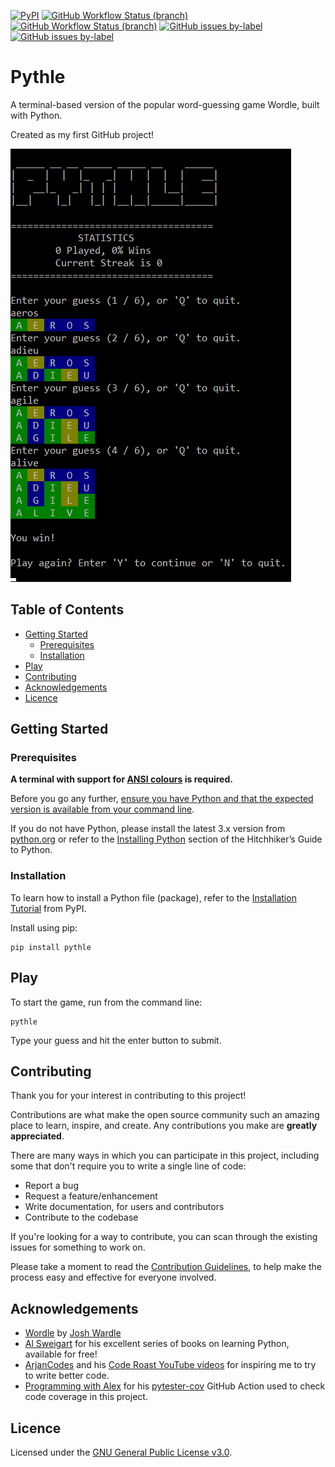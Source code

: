 [![PyPI](https://img.shields.io/pypi/v/pythle)](https://pypi.org/project/pythle/)
[![GitHub Workflow Status (branch)](https://img.shields.io/github/workflow/status/TomJGooding/pythle/Python%20application/main)](https://github.com/TomJGooding/pythle/actions/workflows/python-app.yml?query=branch%3Amain)
[![GitHub Workflow Status (branch)](https://img.shields.io/github/workflow/status/TomJGooding/pythle/pytester-cov/main?label=coverage)](https://github.com/TomJGooding/pythle/actions/workflows/pytester-cov.yml?query=branch%3Amain)
[![GitHub issues by-label](https://img.shields.io/github/issues/TomJGooding/pythle/bug?label=bug%20reports)](https://github.com/TomJGooding/pythle/labels/bug)
[![GitHub issues by-label](https://img.shields.io/github/issues/TomJGooding/pythle/enhancement?label=feature%20requests)](https://github.com/TomJGooding/pythle/labels/enhancement)

# Pythle

A terminal-based version of the popular word-guessing game Wordle, built with Python.

Created as my first GitHub project!

![pythle-screenshot](assets/images/pythle-screenshot.png)

## Table of Contents

- [Getting Started](#getting-started)
  - [Prerequisites](#prerequisites)
  - [Installation](#installation)
- [Play](#play)
- [Contributing](#contributing)
- [Acknowledgements](#acknowledgements)
- [Licence](#licence)

## Getting Started

### Prerequisites

**A terminal with support for [ANSI colours](https://en.wikipedia.org/wiki/ANSI_escape_code#Colors) is required.**

Before you go any further, [ensure you have Python and that the expected version is available from your command line](https://packaging.python.org/en/latest/tutorials/installing-packages/#ensure-you-can-run-python-from-the-command-line).

If you do not have Python, please install the latest 3.x version from [python.org](https://www.python.org/) or refer to the [Installing Python](https://docs.python-guide.org/starting/installation/#installation) section of the Hitchhiker’s Guide to Python.

### Installation

To learn how to install a Python file (package), refer to the [Installation Tutorial](https://packaging.python.org/en/latest/tutorials/installing-packages/) from PyPI.

Install using pip:

```
pip install pythle
```

## Play

To start the game, run from the command line:

```
pythle
```

Type your guess and hit the enter button to submit.

## Contributing

Thank you for your interest in contributing to this project!

Contributions are what make the open source community such an amazing place to learn, inspire, and create. Any contributions you make are **greatly appreciated**.

There are many ways in which you can participate in this project, including some that don't require you to write a single line of code:

- Report a bug
- Request a feature/enhancement
- Write documentation, for users and contributors
- Contribute to the codebase

If you're looking for a way to contribute, you can scan through the existing issues for something to work on.

Please take a moment to read the [Contribution Guidelines](CONTRIBUTING.md), to help make the process easy and effective for everyone involved.

## Acknowledgements

<!---
If you used any third-party assets that require attribution, list the creators with links to their primary web presence in this section.

If you followed tutorials, include links to those here as well.
-->

- [Wordle](https://www.nytimes.com/games/wordle/index.html) by [Josh Wardle](https://www.powerlanguage.co.uk/)
- [Al Sweigart](https://inventwithpython.com/) for his excellent series of books on learning Python, available for free!
- [ArjanCodes](https://www.youtube.com/channel/UCVhQ2NnY5Rskt6UjCUkJ_DA) and his [Code Roast YouTube videos](https://www.youtube.com/playlist?list=PLC0nd42SBTaNVxWLci4TPoytfzkXxFhCg) for inspiring me to try to write better code.
- [Programming with Alex](https://www.youtube.com/channel/UCTebDgj-GzOh3zo9Xf1vO4A/) for his [pytester-cov](https://github.com/marketplace/actions/pytester-cov) GitHub Action used to check code coverage in this project.

## Licence

Licensed under the [GNU General Public License v3.0](LICENSE).
